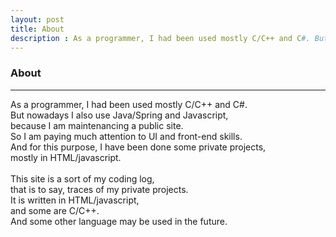 ```yaml
---
layout: post
title: About
description : As a programmer, I had been used mostly C/C++ and C#. But nowadays I also use Java/Spring and Javascript, because I am maintenancing a public site. So I am paying much attention to UI and front-end skills. And for this purpose, I have been done some private projects, mostly in HTML/javascript. This site is a sort of my coding log, that is to say, traces of my private projects. It is written in HTML/javascript, and some are C/C++. And some other language may be used in the future.
---
```

<h3>About</h3>
<hr>
<p class="detail">
  As a programmer, I had been used mostly C/C++ and C#.<br>
  But nowadays I also use Java/Spring and Javascript,<br>
  because I am maintenancing a public site.<br>
  So I am paying much attention to UI and front-end skills.<br>
  And for this purpose, I have been done some private projects,<br>
  mostly in HTML/javascript.<br>
  <br>
  This site is a sort of my coding log,<br>
  that is to say, traces of my private projects.<br>
  It is written in HTML/javascript,<br>
  and some are C/C++.<br>
  And some other language may be used in the future.
</p>
